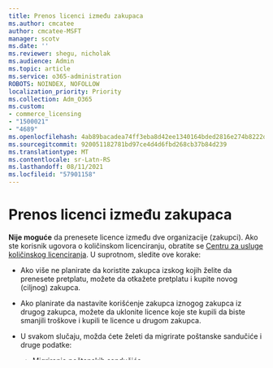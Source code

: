 ```yaml
---
title: Prenos licenci između zakupaca
ms.author: cmcatee
author: cmcatee-MSFT
manager: scotv
ms.date: ''
ms.reviewer: shegu, nicholak
ms.audience: Admin
ms.topic: article
ms.service: o365-administration
ROBOTS: NOINDEX, NOFOLLOW
localization_priority: Priority
ms.collection: Adm_O365
ms.custom:
- commerce_licensing
- "1500021"
- "4689"
ms.openlocfilehash: 4ab89bacadea74ff3eba8d42ee1340164bded2816e274b8222dd48613c01e5ba
ms.sourcegitcommit: 920051182781bd97ce4d4d6fbd268cb37b84d239
ms.translationtype: MT
ms.contentlocale: sr-Latn-RS
ms.lasthandoff: 08/11/2021
ms.locfileid: "57901158"
---
```

# <a name="transfer-licenses-between-tenants"></a>Prenos licenci između zakupaca

**Nije moguće** da prenesete licence između dve organizacije (zakupci). Ako ste korisnik ugovora o količinskom licenciranju, obratite se [Centru za usluge količinskog licenciranja](https://support.microsoft.com/help/4471406/how-to-contact-the-microsoft-volume-licensing-service-center). U suprotnom, sledite ove korake:

- Ako više ne planirate da koristite zakupca izskog kojih želite da prenesete pretplatu, možete da otkažete pretplatu i kupite novog (ciljnog) zakupca. [](https://admin.microsoft.com/Adminportal/Home?source=applauncher#/subscriptions) [](https://www.microsoft.com/microsoft-365/business/compare-all-microsoft-365-business-products?rtc=2&activetab=tab:primaryr2)
- Ako planirate da nastavite korišćenje zakupca iznogog zakupca [](https://docs.microsoft.com/microsoft-365/commerce/licenses/buy-licenses#buy-or-remove-licenses-for-your-business-subscription) iz drugog zakupca, možete da uklonite licence koje ste kupili da biste smanjili troškove i kupili te licence u drugom zakupca.
- U svakom slučaju, možda ćete želeti da migrirate poštanske sandučiće i druge podatke:

    - [Migriranje poštanskih sandučića](https://docs.microsoft.com/Exchange/mailbox-migration/migrate-mailboxes-across-tenants)
    - [Migr SharePoint podataka](https://aka.ms/modernSpoAdminCenter/CloudContentMigrations)

Više informacija potražite u članku [Kupovina ili uklanjanje licenci](https://docs.microsoft.com/microsoft-365/commerce/licenses/buy-licenses).